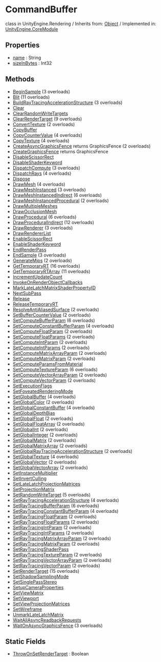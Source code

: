 # CommandBuffer
class in UnityEngine.Rendering
 / Inherits from: <a href="https://docs.unity3d.com/6000.0/Documentation/ScriptReference/Object.html" target="_blank">Object</a> / Implemented in: <a href="https://docs.unity3d.com/6000.0/Documentation/ScriptReference/UnityEngine.CoreModule.html" target="_blank">UnityEngine.CoreModule</a>
## Properties
- <a href="https://docs.unity3d.com/6000.0/Documentation/ScriptReference/CommandBuffer-name.html" target="_blank">name</a> : String
- <a href="https://docs.unity3d.com/6000.0/Documentation/ScriptReference/CommandBuffer-sizeInBytes.html" target="_blank">sizeInBytes</a> : Int32
## Methods
- <a href="https://docs.unity3d.com/6000.0/Documentation/ScriptReference/CommandBuffer.BeginSample.html" target="_blank">BeginSample</a> (3 overloads)
- <a href="https://docs.unity3d.com/6000.0/Documentation/ScriptReference/CommandBuffer.Blit.html" target="_blank">Blit</a> (11 overloads)
- <a href="https://docs.unity3d.com/6000.0/Documentation/ScriptReference/CommandBuffer.BuildRayTracingAccelerationStructure.html" target="_blank">BuildRayTracingAccelerationStructure</a> (3 overloads)
- <a href="https://docs.unity3d.com/6000.0/Documentation/ScriptReference/CommandBuffer.Clear.html" target="_blank">Clear</a>
- <a href="https://docs.unity3d.com/6000.0/Documentation/ScriptReference/CommandBuffer.ClearRandomWriteTargets.html" target="_blank">ClearRandomWriteTargets</a>
- <a href="https://docs.unity3d.com/6000.0/Documentation/ScriptReference/CommandBuffer.ClearRenderTarget.html" target="_blank">ClearRenderTarget</a> (9 overloads)
- <a href="https://docs.unity3d.com/6000.0/Documentation/ScriptReference/CommandBuffer.ConvertTexture.html" target="_blank">ConvertTexture</a> (2 overloads)
- <a href="https://docs.unity3d.com/6000.0/Documentation/ScriptReference/CommandBuffer.CopyBuffer.html" target="_blank">CopyBuffer</a>
- <a href="https://docs.unity3d.com/6000.0/Documentation/ScriptReference/CommandBuffer.CopyCounterValue.html" target="_blank">CopyCounterValue</a> (4 overloads)
- <a href="https://docs.unity3d.com/6000.0/Documentation/ScriptReference/CommandBuffer.CopyTexture.html" target="_blank">CopyTexture</a> (4 overloads)
- <a href="https://docs.unity3d.com/6000.0/Documentation/ScriptReference/CommandBuffer.CreateAsyncGraphicsFence.html" target="_blank">CreateAsyncGraphicsFence</a> returns GraphicsFence (2 overloads)
- <a href="https://docs.unity3d.com/6000.0/Documentation/ScriptReference/CommandBuffer.CreateGraphicsFence.html" target="_blank">CreateGraphicsFence</a> returns GraphicsFence
- <a href="https://docs.unity3d.com/6000.0/Documentation/ScriptReference/CommandBuffer.DisableScissorRect.html" target="_blank">DisableScissorRect</a>
- <a href="https://docs.unity3d.com/6000.0/Documentation/ScriptReference/CommandBuffer.DisableShaderKeyword.html" target="_blank">DisableShaderKeyword</a>
- <a href="https://docs.unity3d.com/6000.0/Documentation/ScriptReference/CommandBuffer.DispatchCompute.html" target="_blank">DispatchCompute</a> (3 overloads)
- <a href="https://docs.unity3d.com/6000.0/Documentation/ScriptReference/CommandBuffer.DispatchRays.html" target="_blank">DispatchRays</a> (4 overloads)
- <a href="https://docs.unity3d.com/6000.0/Documentation/ScriptReference/CommandBuffer.Dispose.html" target="_blank">Dispose</a>
- <a href="https://docs.unity3d.com/6000.0/Documentation/ScriptReference/CommandBuffer.DrawMesh.html" target="_blank">DrawMesh</a> (4 overloads)
- <a href="https://docs.unity3d.com/6000.0/Documentation/ScriptReference/CommandBuffer.DrawMeshInstanced.html" target="_blank">DrawMeshInstanced</a> (3 overloads)
- <a href="https://docs.unity3d.com/6000.0/Documentation/ScriptReference/CommandBuffer.DrawMeshInstancedIndirect.html" target="_blank">DrawMeshInstancedIndirect</a> (6 overloads)
- <a href="https://docs.unity3d.com/6000.0/Documentation/ScriptReference/CommandBuffer.DrawMeshInstancedProcedural.html" target="_blank">DrawMeshInstancedProcedural</a> (2 overloads)
- <a href="https://docs.unity3d.com/6000.0/Documentation/ScriptReference/CommandBuffer.DrawMultipleMeshes.html" target="_blank">DrawMultipleMeshes</a>
- <a href="https://docs.unity3d.com/6000.0/Documentation/ScriptReference/CommandBuffer.DrawOcclusionMesh.html" target="_blank">DrawOcclusionMesh</a>
- <a href="https://docs.unity3d.com/6000.0/Documentation/ScriptReference/CommandBuffer.DrawProcedural.html" target="_blank">DrawProcedural</a> (6 overloads)
- <a href="https://docs.unity3d.com/6000.0/Documentation/ScriptReference/CommandBuffer.DrawProceduralIndirect.html" target="_blank">DrawProceduralIndirect</a> (12 overloads)
- <a href="https://docs.unity3d.com/6000.0/Documentation/ScriptReference/CommandBuffer.DrawRenderer.html" target="_blank">DrawRenderer</a> (3 overloads)
- <a href="https://docs.unity3d.com/6000.0/Documentation/ScriptReference/CommandBuffer.DrawRendererList.html" target="_blank">DrawRendererList</a>
- <a href="https://docs.unity3d.com/6000.0/Documentation/ScriptReference/CommandBuffer.EnableScissorRect.html" target="_blank">EnableScissorRect</a>
- <a href="https://docs.unity3d.com/6000.0/Documentation/ScriptReference/CommandBuffer.EnableShaderKeyword.html" target="_blank">EnableShaderKeyword</a>
- <a href="https://docs.unity3d.com/6000.0/Documentation/ScriptReference/CommandBuffer.EndRenderPass.html" target="_blank">EndRenderPass</a>
- <a href="https://docs.unity3d.com/6000.0/Documentation/ScriptReference/CommandBuffer.EndSample.html" target="_blank">EndSample</a> (3 overloads)
- <a href="https://docs.unity3d.com/6000.0/Documentation/ScriptReference/CommandBuffer.GenerateMips.html" target="_blank">GenerateMips</a> (2 overloads)
- <a href="https://docs.unity3d.com/6000.0/Documentation/ScriptReference/CommandBuffer.GetTemporaryRT.html" target="_blank">GetTemporaryRT</a> (16 overloads)
- <a href="https://docs.unity3d.com/6000.0/Documentation/ScriptReference/CommandBuffer.GetTemporaryRTArray.html" target="_blank">GetTemporaryRTArray</a> (11 overloads)
- <a href="https://docs.unity3d.com/6000.0/Documentation/ScriptReference/CommandBuffer.IncrementUpdateCount.html" target="_blank">IncrementUpdateCount</a>
- <a href="https://docs.unity3d.com/6000.0/Documentation/ScriptReference/CommandBuffer.InvokeOnRenderObjectCallbacks.html" target="_blank">InvokeOnRenderObjectCallbacks</a>
- <a href="https://docs.unity3d.com/6000.0/Documentation/ScriptReference/CommandBuffer.MarkLateLatchMatrixShaderPropertyID.html" target="_blank">MarkLateLatchMatrixShaderPropertyID</a>
- <a href="https://docs.unity3d.com/6000.0/Documentation/ScriptReference/CommandBuffer.NextSubPass.html" target="_blank">NextSubPass</a>
- <a href="https://docs.unity3d.com/6000.0/Documentation/ScriptReference/CommandBuffer.Release.html" target="_blank">Release</a>
- <a href="https://docs.unity3d.com/6000.0/Documentation/ScriptReference/CommandBuffer.ReleaseTemporaryRT.html" target="_blank">ReleaseTemporaryRT</a>
- <a href="https://docs.unity3d.com/6000.0/Documentation/ScriptReference/CommandBuffer.ResolveAntiAliasedSurface.html" target="_blank">ResolveAntiAliasedSurface</a> (2 overloads)
- <a href="https://docs.unity3d.com/6000.0/Documentation/ScriptReference/CommandBuffer.SetBufferCounterValue.html" target="_blank">SetBufferCounterValue</a> (2 overloads)
- <a href="https://docs.unity3d.com/6000.0/Documentation/ScriptReference/CommandBuffer.SetComputeBufferParam.html" target="_blank">SetComputeBufferParam</a> (6 overloads)
- <a href="https://docs.unity3d.com/6000.0/Documentation/ScriptReference/CommandBuffer.SetComputeConstantBufferParam.html" target="_blank">SetComputeConstantBufferParam</a> (4 overloads)
- <a href="https://docs.unity3d.com/6000.0/Documentation/ScriptReference/CommandBuffer.SetComputeFloatParam.html" target="_blank">SetComputeFloatParam</a> (2 overloads)
- <a href="https://docs.unity3d.com/6000.0/Documentation/ScriptReference/CommandBuffer.SetComputeFloatParams.html" target="_blank">SetComputeFloatParams</a> (2 overloads)
- <a href="https://docs.unity3d.com/6000.0/Documentation/ScriptReference/CommandBuffer.SetComputeIntParam.html" target="_blank">SetComputeIntParam</a> (2 overloads)
- <a href="https://docs.unity3d.com/6000.0/Documentation/ScriptReference/CommandBuffer.SetComputeIntParams.html" target="_blank">SetComputeIntParams</a> (2 overloads)
- <a href="https://docs.unity3d.com/6000.0/Documentation/ScriptReference/CommandBuffer.SetComputeMatrixArrayParam.html" target="_blank">SetComputeMatrixArrayParam</a> (2 overloads)
- <a href="https://docs.unity3d.com/6000.0/Documentation/ScriptReference/CommandBuffer.SetComputeMatrixParam.html" target="_blank">SetComputeMatrixParam</a> (2 overloads)
- <a href="https://docs.unity3d.com/6000.0/Documentation/ScriptReference/CommandBuffer.SetComputeParamsFromMaterial.html" target="_blank">SetComputeParamsFromMaterial</a>
- <a href="https://docs.unity3d.com/6000.0/Documentation/ScriptReference/CommandBuffer.SetComputeTextureParam.html" target="_blank">SetComputeTextureParam</a> (6 overloads)
- <a href="https://docs.unity3d.com/6000.0/Documentation/ScriptReference/CommandBuffer.SetComputeVectorArrayParam.html" target="_blank">SetComputeVectorArrayParam</a> (2 overloads)
- <a href="https://docs.unity3d.com/6000.0/Documentation/ScriptReference/CommandBuffer.SetComputeVectorParam.html" target="_blank">SetComputeVectorParam</a> (2 overloads)
- <a href="https://docs.unity3d.com/6000.0/Documentation/ScriptReference/CommandBuffer.SetExecutionFlags.html" target="_blank">SetExecutionFlags</a>
- <a href="https://docs.unity3d.com/6000.0/Documentation/ScriptReference/CommandBuffer.SetFoveatedRenderingMode.html" target="_blank">SetFoveatedRenderingMode</a>
- <a href="https://docs.unity3d.com/6000.0/Documentation/ScriptReference/CommandBuffer.SetGlobalBuffer.html" target="_blank">SetGlobalBuffer</a> (4 overloads)
- <a href="https://docs.unity3d.com/6000.0/Documentation/ScriptReference/CommandBuffer.SetGlobalColor.html" target="_blank">SetGlobalColor</a> (2 overloads)
- <a href="https://docs.unity3d.com/6000.0/Documentation/ScriptReference/CommandBuffer.SetGlobalConstantBuffer.html" target="_blank">SetGlobalConstantBuffer</a> (4 overloads)
- <a href="https://docs.unity3d.com/6000.0/Documentation/ScriptReference/CommandBuffer.SetGlobalDepthBias.html" target="_blank">SetGlobalDepthBias</a>
- <a href="https://docs.unity3d.com/6000.0/Documentation/ScriptReference/CommandBuffer.SetGlobalFloat.html" target="_blank">SetGlobalFloat</a> (2 overloads)
- <a href="https://docs.unity3d.com/6000.0/Documentation/ScriptReference/CommandBuffer.SetGlobalFloatArray.html" target="_blank">SetGlobalFloatArray</a> (2 overloads)
- <a href="https://docs.unity3d.com/6000.0/Documentation/ScriptReference/CommandBuffer.SetGlobalInt.html" target="_blank">SetGlobalInt</a> (2 overloads)
- <a href="https://docs.unity3d.com/6000.0/Documentation/ScriptReference/CommandBuffer.SetGlobalInteger.html" target="_blank">SetGlobalInteger</a> (2 overloads)
- <a href="https://docs.unity3d.com/6000.0/Documentation/ScriptReference/CommandBuffer.SetGlobalMatrix.html" target="_blank">SetGlobalMatrix</a> (2 overloads)
- <a href="https://docs.unity3d.com/6000.0/Documentation/ScriptReference/CommandBuffer.SetGlobalMatrixArray.html" target="_blank">SetGlobalMatrixArray</a> (2 overloads)
- <a href="https://docs.unity3d.com/6000.0/Documentation/ScriptReference/CommandBuffer.SetGlobalRayTracingAccelerationStructure.html" target="_blank">SetGlobalRayTracingAccelerationStructure</a> (2 overloads)
- <a href="https://docs.unity3d.com/6000.0/Documentation/ScriptReference/CommandBuffer.SetGlobalTexture.html" target="_blank">SetGlobalTexture</a> (4 overloads)
- <a href="https://docs.unity3d.com/6000.0/Documentation/ScriptReference/CommandBuffer.SetGlobalVector.html" target="_blank">SetGlobalVector</a> (2 overloads)
- <a href="https://docs.unity3d.com/6000.0/Documentation/ScriptReference/CommandBuffer.SetGlobalVectorArray.html" target="_blank">SetGlobalVectorArray</a> (2 overloads)
- <a href="https://docs.unity3d.com/6000.0/Documentation/ScriptReference/CommandBuffer.SetInstanceMultiplier.html" target="_blank">SetInstanceMultiplier</a>
- <a href="https://docs.unity3d.com/6000.0/Documentation/ScriptReference/CommandBuffer.SetInvertCulling.html" target="_blank">SetInvertCulling</a>
- <a href="https://docs.unity3d.com/6000.0/Documentation/ScriptReference/CommandBuffer.SetLateLatchProjectionMatrices.html" target="_blank">SetLateLatchProjectionMatrices</a>
- <a href="https://docs.unity3d.com/6000.0/Documentation/ScriptReference/CommandBuffer.SetProjectionMatrix.html" target="_blank">SetProjectionMatrix</a>
- <a href="https://docs.unity3d.com/6000.0/Documentation/ScriptReference/CommandBuffer.SetRandomWriteTarget.html" target="_blank">SetRandomWriteTarget</a> (5 overloads)
- <a href="https://docs.unity3d.com/6000.0/Documentation/ScriptReference/CommandBuffer.SetRayTracingAccelerationStructure.html" target="_blank">SetRayTracingAccelerationStructure</a> (4 overloads)
- <a href="https://docs.unity3d.com/6000.0/Documentation/ScriptReference/CommandBuffer.SetRayTracingBufferParam.html" target="_blank">SetRayTracingBufferParam</a> (6 overloads)
- <a href="https://docs.unity3d.com/6000.0/Documentation/ScriptReference/CommandBuffer.SetRayTracingConstantBufferParam.html" target="_blank">SetRayTracingConstantBufferParam</a> (4 overloads)
- <a href="https://docs.unity3d.com/6000.0/Documentation/ScriptReference/CommandBuffer.SetRayTracingFloatParam.html" target="_blank">SetRayTracingFloatParam</a> (2 overloads)
- <a href="https://docs.unity3d.com/6000.0/Documentation/ScriptReference/CommandBuffer.SetRayTracingFloatParams.html" target="_blank">SetRayTracingFloatParams</a> (2 overloads)
- <a href="https://docs.unity3d.com/6000.0/Documentation/ScriptReference/CommandBuffer.SetRayTracingIntParam.html" target="_blank">SetRayTracingIntParam</a> (2 overloads)
- <a href="https://docs.unity3d.com/6000.0/Documentation/ScriptReference/CommandBuffer.SetRayTracingIntParams.html" target="_blank">SetRayTracingIntParams</a> (2 overloads)
- <a href="https://docs.unity3d.com/6000.0/Documentation/ScriptReference/CommandBuffer.SetRayTracingMatrixArrayParam.html" target="_blank">SetRayTracingMatrixArrayParam</a> (2 overloads)
- <a href="https://docs.unity3d.com/6000.0/Documentation/ScriptReference/CommandBuffer.SetRayTracingMatrixParam.html" target="_blank">SetRayTracingMatrixParam</a> (2 overloads)
- <a href="https://docs.unity3d.com/6000.0/Documentation/ScriptReference/CommandBuffer.SetRayTracingShaderPass.html" target="_blank">SetRayTracingShaderPass</a>
- <a href="https://docs.unity3d.com/6000.0/Documentation/ScriptReference/CommandBuffer.SetRayTracingTextureParam.html" target="_blank">SetRayTracingTextureParam</a> (2 overloads)
- <a href="https://docs.unity3d.com/6000.0/Documentation/ScriptReference/CommandBuffer.SetRayTracingVectorArrayParam.html" target="_blank">SetRayTracingVectorArrayParam</a> (2 overloads)
- <a href="https://docs.unity3d.com/6000.0/Documentation/ScriptReference/CommandBuffer.SetRayTracingVectorParam.html" target="_blank">SetRayTracingVectorParam</a> (2 overloads)
- <a href="https://docs.unity3d.com/6000.0/Documentation/ScriptReference/CommandBuffer.SetRenderTarget.html" target="_blank">SetRenderTarget</a> (15 overloads)
- <a href="https://docs.unity3d.com/6000.0/Documentation/ScriptReference/CommandBuffer.SetShadowSamplingMode.html" target="_blank">SetShadowSamplingMode</a>
- <a href="https://docs.unity3d.com/6000.0/Documentation/ScriptReference/CommandBuffer.SetSinglePassStereo.html" target="_blank">SetSinglePassStereo</a>
- <a href="https://docs.unity3d.com/6000.0/Documentation/ScriptReference/CommandBuffer.SetupCameraProperties.html" target="_blank">SetupCameraProperties</a>
- <a href="https://docs.unity3d.com/6000.0/Documentation/ScriptReference/CommandBuffer.SetViewMatrix.html" target="_blank">SetViewMatrix</a>
- <a href="https://docs.unity3d.com/6000.0/Documentation/ScriptReference/CommandBuffer.SetViewport.html" target="_blank">SetViewport</a>
- <a href="https://docs.unity3d.com/6000.0/Documentation/ScriptReference/CommandBuffer.SetViewProjectionMatrices.html" target="_blank">SetViewProjectionMatrices</a>
- <a href="https://docs.unity3d.com/6000.0/Documentation/ScriptReference/CommandBuffer.SetWireframe.html" target="_blank">SetWireframe</a>
- <a href="https://docs.unity3d.com/6000.0/Documentation/ScriptReference/CommandBuffer.UnmarkLateLatchMatrix.html" target="_blank">UnmarkLateLatchMatrix</a>
- <a href="https://docs.unity3d.com/6000.0/Documentation/ScriptReference/CommandBuffer.WaitAllAsyncReadbackRequests.html" target="_blank">WaitAllAsyncReadbackRequests</a>
- <a href="https://docs.unity3d.com/6000.0/Documentation/ScriptReference/CommandBuffer.WaitOnAsyncGraphicsFence.html" target="_blank">WaitOnAsyncGraphicsFence</a> (3 overloads)
## Static Fields
- <a href="https://docs.unity3d.com/6000.0/Documentation/ScriptReference/CommandBuffer-ThrowOnSetRenderTarget.html" target="_blank">ThrowOnSetRenderTarget</a> : Boolean
